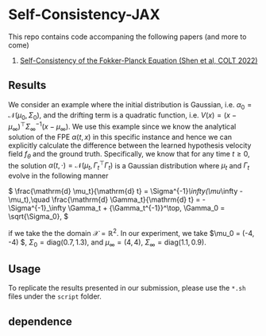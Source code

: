 # Self-Consistency-JAX

This repo contains code accompaning the following papers (and more to come)
1. [Self-Consistency of the Fokker-Planck Equation (Shen et al, COLT 2022)](https://arxiv.org/abs/2206.00860)


## Results
We consider an example where the initial distribution is Gaussian, i.e. $\alpha_0 = \mathcal{N}(\mu_0, \Sigma_0)$, and the drifting term is a quadratic function, i.e. $V(x) = (x - \mu_\infty)^\top\Sigma_\infty^{-1}(x - \mu_\infty)$.
We use this example since we know the analytical solution of the FPE $\alpha(t, x)$ in this specific instance and hence we can explicitly calculate the difference between the learned hypothesis velocity field $f_\theta$ and the ground truth.
Specifically, we know that for any time $t \geq 0$, the solution $\alpha(t, \cdot) = \mathcal{N}(\mu_t, \Gamma_t^\top\Gamma_t)$ is a Gaussian distribution where $\mu_t$ and $\Gamma_t$ evolve in the following manner 

$ \frac{\mathrm{d} \mu_t}{\mathrm{d} t} = \Sigma^{-1}_\infty(\mu_\infty - \mu_t),\quad \frac{\mathrm{d} \Gamma_t}{\mathrm{d} t} = -\Sigma^{-1}_\infty \Gamma_t + {\Gamma_t^{-1}}^\top, \Gamma_0 = \sqrt{\Sigma_0}, $

if we take the the domain $\mathcal{X} = \mathbb{R}^2$. In our experiment, we take $\mu_0 = (-4, -4) $, $\Sigma_0 = \mathrm{diag}(0.7, 1.3)$, and $\mu_\infty = (4, 4)$, $\Sigma_\infty = \mathrm{diag}(1.1, 0.9)$.
## Usage

To replicate the results presented in our submission, please use the `*.sh` files under the `script` folder.

## dependence


